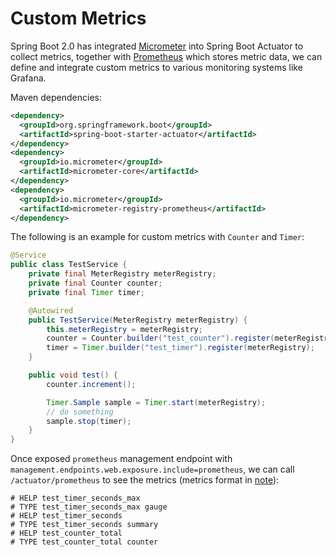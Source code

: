 # Custom Metrics


Spring Boot 2.0 has integrated [Micrometer](https://micrometer.io/) into Spring Boot Actuator to collect metrics, together with [Prometheus](https://prometheus.io/) which stores metric data, we can define and integrate custom metrics to various monitoring systems like Grafana.

Maven dependencies:

```xml
<dependency>
  <groupId>org.springframework.boot</groupId>
  <artifactId>spring-boot-starter-actuator</artifactId>
</dependency>
<dependency>
  <groupId>io.micrometer</groupId>
  <artifactId>micrometer-core</artifactId>
</dependency>
<dependency>
  <groupId>io.micrometer</groupId>
  <artifactId>micrometer-registry-prometheus</artifactId>
</dependency>
```

The following is an example for custom metrics with `Counter` and `Timer`:

```java
@Service
public class TestService {
    private final MeterRegistry meterRegistry;
    private final Counter counter;
    private final Timer timer;

    @Autowired
    public TestService(MeterRegistry meterRegistry) {
        this.meterRegistry = meterRegistry;
        counter = Counter.builder("test_counter").register(meterRegistry);
        timer = Timer.builder("test_timer").register(meterRegistry);
    }

    public void test() {
        counter.increment();

        Timer.Sample sample = Timer.start(meterRegistry);
        // do something
        sample.stop(timer);
    }
}
```

Once exposed `prometheus` management endpoint with `management.endpoints.web.exposure.include=prometheus`, we can call `/actuator/prometheus` to see the metrics (metrics format in [note](https://github.com/YuKitAs/tech-note/blob/master/monitoring/prometheus-metrics.md)):

```
# HELP test_timer_seconds_max  
# TYPE test_timer_seconds_max gauge
# HELP test_timer_seconds  
# TYPE test_timer_seconds summary
# HELP test_counter_total  
# TYPE test_counter_total counter
```
